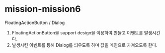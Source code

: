 # mission-mission6
FloatingActionButton / Dialog  
1. FloatingActionButton을 support design을 이용하여 만들고 이벤트를 발생시킨다.  
2. 발생시킨 이벤트를 통해 Dialog를 띄우도록 하며 값을 메인으로 가져오도록 한다.
